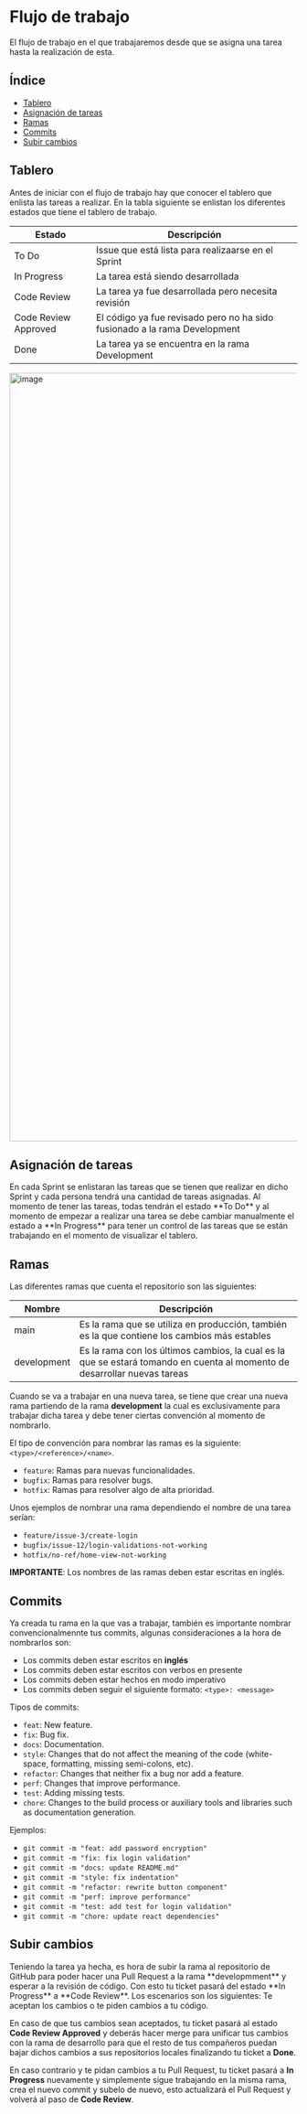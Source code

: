 # Flujo de trabajo
El flujo de trabajo en el que trabajaremos desde que se asigna una tarea hasta la realización de esta.

## Índice
- [Tablero](#tablero)
- [Asignación de tareas](#asignar-tareas)
- [Ramas](#ramas)
- [Commits](#commits)
- [Subir cambios](#subir-cambios)

<h2 id='tablero'>Tablero</h2>
Antes de iniciar con el flujo de trabajo hay que conocer el tablero que enlista las tareas a realizar. En la tabla siguiente se enlistan los diferentes estados que tiene el tablero de trabajo.

| Estado               | Descripción |
|----------------------|-------------|
| To Do                | Issue que está lista para realizaarse en el Sprint |
| In Progress          | La tarea está siendo desarrollada |
| Code Review          | La tarea ya fue desarrollada pero necesita revisión |
| Code Review Approved | El código ya fue revisado pero no ha sido fusionado a la rama Development |
| Done                 | La tarea ya se encuentra en la rama Development |

<img width="1344" alt="image" src="https://github.com/desarrolladora-temp/.github/assets/5274471/5aade18d-61df-48de-98c7-6748b1e7da9e">

<h2 id='asignar-tareas'>Asignación de tareas</h2>
En cada Sprint se enlistaran las tareas que se tienen que realizar en dicho Sprint y cada persona tendrá una cantidad de tareas asignadas. Al momento de tener las tareas, todas tendrán el estado **To Do** 
y al momento de empezar a realizar una tarea se debe cambiar manualmente el estado a **In Progress** para tener un control de las tareas que se están trabajando en el momento de visualizar el tablero.

<h2 id='ramas'>Ramas</h2>
Las diferentes ramas que cuenta el repositorio son las siguientes:

| Nombre      | Descripción |
|-------------|-------------|
| main        | Es la rama que se utiliza en producción, también es la que contiene los cambios más estables |
| development | Es la rama con los últimos cambios, la cual es la que se estará tomando en cuenta al momento de desarrollar nuevas tareas|

Cuando se va a trabajar en una nueva tarea, se tiene que crear una nueva rama partiendo de la rama **development** la cual es exclusivamente para trabajar dicha tarea y debe tener ciertas convención al momento de nombrarlo.

El tipo de convención para nombrar las ramas es la siguiente: `<type>/<reference>/<name>`.

- `feature`: Ramas para nuevas funcionalidades.
- `bugfix`: Ramas para resolver bugs.
- `hotfix`: Ramas para resolver algo de alta prioridad.

Unos ejemplos de nombrar una rama dependiendo el nombre de una tarea serían:

- `feature/issue-3/create-login`
- `bugfix/issue-12/login-validations-not-working`
- `hotfix/no-ref/home-view-not-working`

**IMPORTANTE**: Los nombres de las ramas deben estar escritas en inglés.

<h2 id='commits'>Commits</h2>
Ya creada tu rama en la que vas a trabajar, también es importante nombrar convencionalmennte tus commits, algunas consideraciones a la hora de nombrarlos son:

- Los commits deben estar escritos en **inglés**
- Los commits deben estar escritos con verbos en presente
- Los commits deben estar hechos en modo imperativo
- Los commits deben seguir el siguiente formato: `<type>: <message>`

Tipos de commits:
- `feat`: New feature.
- `fix`: Bug fix.
- `docs`: Documentation.
- `style`: Changes that do not affect the meaning of the code (white-space, formatting, missing semi-colons, etc).
- `refactor`: Changes that neither fix a bug nor add a feature.
- `perf`: Changes that improve performance.
- `test`: Adding missing tests.
- `chore`: Changes to the build process or auxiliary tools and libraries such as documentation generation.

Ejemplos:
- `git commit -m "feat: add password encryption"`
- `git commit -m "fix: fix login validation"`
- `git commit -m "docs: update README.md"`
- `git commit -m "style: fix indentation"`
- `git commit -m "refactor: rewrite button component"`
- `git commit -m "perf: improve performance"`
- `git commit -m "test: add test for login validation"`
- `git commit -m "chore: update react dependencies"`

<h2 id='subir-cambios'>Subir cambios</h2>
Teniendo la tarea ya hecha, es hora de subir la rama al repositorio de GitHub para poder hacer una Pull Request a la rama **developmment** y esperar a la revisión de código. Con esto tu ticket pasará del estado **In Progress** a **Code Review**.
Los escenarios son los siguientes: Te aceptan los cambios o te piden cambios a tu código.

En caso de que tus cambios sean aceptados, tu ticket pasará al estado **Code Review Approved** y deberás hacer merge para unificar tus cambios con la rama de desarrollo para que el resto de tus compañeros puedan bajar dichos cambios a sus repositorios locales finalizando tu ticket a **Done**.

En caso contrario y te pidan cambios a tu Pull Request, tu ticket pasará a **In Progress** nuevamente y simplemente sigue trabajando en la misma rama, crea el nuevo commit y subelo de nuevo, esto actualizará el Pull Request y volverá al paso de **Code Review**.
